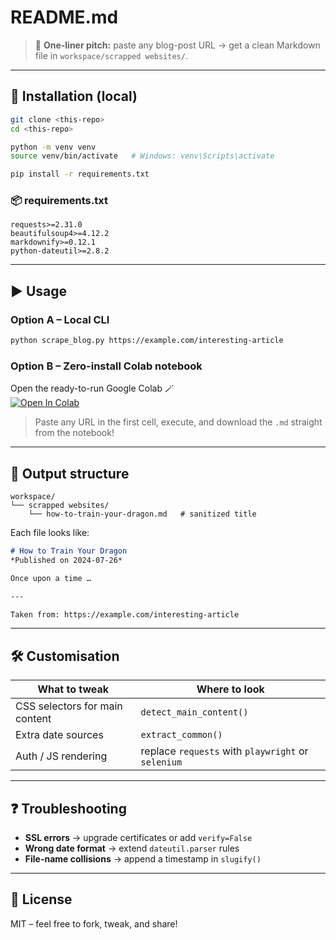 README.md
==========

> 🚀 **One-liner pitch:** paste any blog-post URL → get a clean Markdown file in `workspace/scrapped websites/`.

---

## 🔧 Installation (local)

```bash
git clone <this-repo>
cd <this-repo>

python -m venv venv
source venv/bin/activate   # Windows: venv\Scripts\activate

pip install -r requirements.txt
```

### 📦 requirements.txt
```text
requests>=2.31.0
beautifulsoup4>=4.12.2
markdownify>=0.12.1
python-dateutil>=2.8.2
```

---

## ▶️ Usage

### Option A – Local CLI
```bash
python scrape_blog.py https://example.com/interesting-article
```

### Option B – **Zero-install Colab notebook**  
Open the ready-to-run Google Colab 🪄  
[![Open In Colab](https://colab.research.google.com/assets/colab-badge.svg)](https://colab.research.google.com/drive/1dsqibQa21-IV2KL1X9Opmwi1qL7aRkoC?usp=sharing)

> Paste any URL in the first cell, execute, and download the `.md` straight from the notebook!

---

## 📁 Output structure

```
workspace/
└── scrapped websites/
    └── how-to-train-your-dragon.md   # sanitized title
```

Each file looks like:

```markdown
# How to Train Your Dragon
*Published on 2024-07-26*

Once upon a time …

---

Taken from: https://example.com/interesting-article
```

---

## 🛠️ Customisation

| What to tweak | Where to look |
|---------------|---------------|
| CSS selectors for main content | `detect_main_content()` |
| Extra date sources | `extract_common()` |
| Auth / JS rendering | replace `requests` with `playwright` or `selenium` |

---

## ❓ Troubleshooting

* **SSL errors** → upgrade certificates or add `verify=False`
* **Wrong date format** → extend `dateutil.parser` rules
* **File-name collisions** → append a timestamp in `slugify()`

---

## 📄 License

MIT – feel free to fork, tweak, and share!